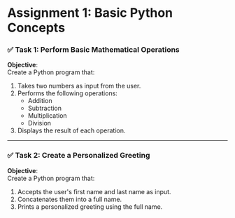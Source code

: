 # Assignment 1: Basic Python Concepts

### ✅ Task 1: Perform Basic Mathematical Operations

**Objective**:  
Create a Python program that:
1. Takes two numbers as input from the user.
2. Performs the following operations:
   - Addition
   - Subtraction
   - Multiplication
   - Division
3. Displays the result of each operation.


---

### ✅ Task 2: Create a Personalized Greeting

**Objective**:  
Create a Python program that:
1. Accepts the user's first name and last name as input.
2. Concatenates them into a full name.
3. Prints a personalized greeting using the full name.
